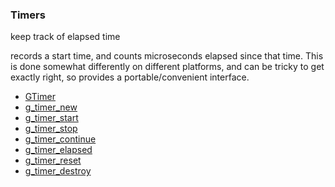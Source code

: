 ### Timers

keep track of elapsed time

 [](GTimer) records a start time, and counts microseconds elapsed since
 that time. This is done somewhat differently on different platforms,
 and can be tricky to get exactly right, so [](GTimer) provides a
 portable/convenient interface.

* [GTimer]()
* [g_timer_new]()
* [g_timer_start]()
* [g_timer_stop]()
* [g_timer_continue]()
* [g_timer_elapsed]()
* [g_timer_reset]()
* [g_timer_destroy]()
